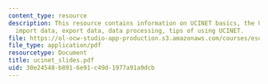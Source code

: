 ```yaml
---
content_type: resource
description: This resource contains information on UCINET basics, the UCINET environment,
  import data, export data, data processing, tips of using UCINET.
file: https://ol-ocw-studio-app-production.s3.amazonaws.com/courses/esd-342-advanced-system-architecture-spring-2006/30e24548b8916e91c49d1977a91a9dcb_ucinet_slides.pdf
file_type: application/pdf
resourcetype: Document
title: ucinet_slides.pdf
uid: 30e24548-b891-6e91-c49d-1977a91a9dcb
---
```

